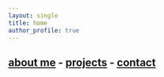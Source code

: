 ```yaml
---
layout: single
title: home
author_profile: true
---
```


## [about me](/about/) - [projects](/projects/) - [contact](/contact/)
